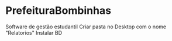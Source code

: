 # PrefeituraBombinhas
Software de gestão estudantil
Criar pasta no Desktop com o nome "Relatorios"
Instalar BD
